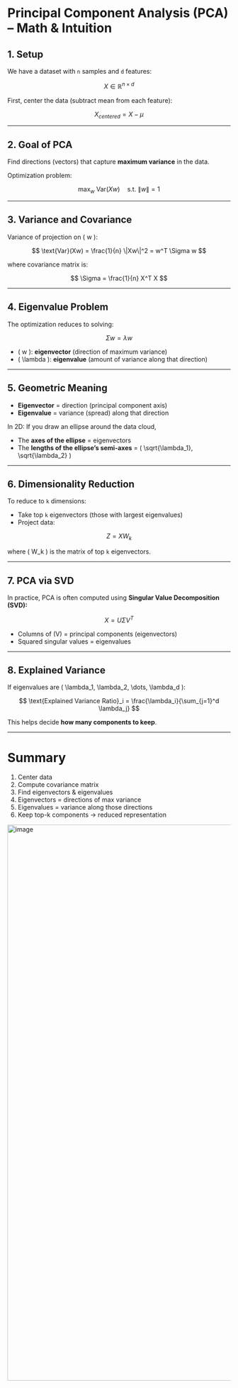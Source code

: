 # Principal Component Analysis (PCA) – Math & Intuition

## 1. Setup
We have a dataset with `n` samples and `d` features:

$$
X \in \mathbb{R}^{n \times d}
$$

First, center the data (subtract mean from each feature):

$$
X_{centered} = X - \mu
$$

---

## 2. Goal of PCA
Find directions (vectors) that capture **maximum variance** in the data.

Optimization problem:

$$
\max_{w} \ \text{Var}(Xw) \quad \text{s.t. } \|w\|=1
$$

---

## 3. Variance and Covariance
Variance of projection on \( w \):

$$
\text{Var}(Xw) = \frac{1}{n} \|Xw\|^2 = w^T \Sigma w
$$

where covariance matrix is:

$$
\Sigma = \frac{1}{n} X^T X
$$

---

## 4. Eigenvalue Problem
The optimization reduces to solving:

$$
\Sigma w = \lambda w
$$

- \( w \): **eigenvector** (direction of maximum variance)  
- \( \lambda \): **eigenvalue** (amount of variance along that direction)

---

## 5. Geometric Meaning
- **Eigenvector** = direction (principal component axis)  
- **Eigenvalue** = variance (spread) along that direction  

In 2D: If you draw an ellipse around the data cloud,  
- The **axes of the ellipse** = eigenvectors  
- The **lengths of the ellipse’s semi-axes** = \( \sqrt{\lambda_1}, \sqrt{\lambda_2} \)

---

## 6. Dimensionality Reduction
To reduce to `k` dimensions:
- Take top `k` eigenvectors (those with largest eigenvalues)  
- Project data:

$$
Z = X W_k
$$

where \( W_k \) is the matrix of top `k` eigenvectors.

---

## 7. PCA via SVD
In practice, PCA is often computed using **Singular Value Decomposition (SVD):**

$$
X = U \Sigma V^T
$$

- Columns of \(V\) = principal components (eigenvectors)  
- Squared singular values = eigenvalues  

---

## 8. Explained Variance
If eigenvalues are \( \lambda_1, \lambda_2, \dots, \lambda_d \):

$$
\text{Explained Variance Ratio}_i = \frac{\lambda_i}{\sum_{j=1}^d \lambda_j}
$$

This helps decide **how many components to keep**.

---

# Summary
1. Center data  
2. Compute covariance matrix  
3. Find eigenvectors & eigenvalues  
4. Eigenvectors = directions of max variance  
5. Eigenvalues = variance along those directions  
6. Keep top-k components → reduced representation

<img width="1228" height="1255" alt="image" src="https://github.com/user-attachments/assets/a55a0229-0aac-42f0-b94a-ce04749315d9" />

